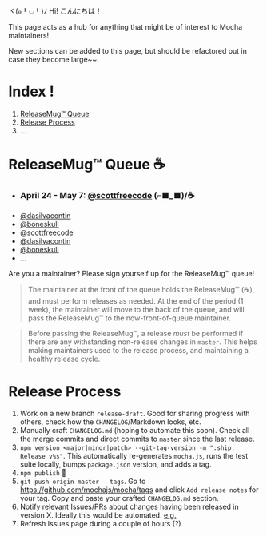 ヾ(๑╹◡╹)ﾉ Hi! こんにちは！

This page acts as a hub for anything that might be of interest to Mocha maintainers!

New sections can be added to this page, but should be refactored out in case they become large~~.

# Index !

1. [ReleaseMug™ Queue](https://github.com/mochajs/mocha/wiki/1.-Maintaining-Mocha-%E2%98%95%EF%B8%8F~~#releasemug-queue-%EF%B8%8F)
2. [Release Process](https://github.com/mochajs/mocha/wiki/1.-Maintaining-Mocha-☕️~~#release-process)
2. ...

# ReleaseMug™ Queue ☕️

- ### April 24 - May 7: [@scottfreecode] (⌐■_■)/☕️
- [@dasilvacontin] 
- [@boneskull]
- [@scottfreecode]
- [@dasilvacontin]
- [@boneskull]
- ...

Are you a maintainer? Please sign yourself up for the ReleaseMug™ queue!

> The maintainer at the front of the queue holds the ReleaseMug™ (☕️), and must perform releases as needed. At the end of the period (1 week), the maintainer will move to the back of the queue, and will pass the ReleaseMug™ to the now-front-of-queue maintainer.

> Before passing the ReleaseMug™, a release _must_ be performed if there are any withstanding non-release changes in `master`. This helps making maintainers used to the release process, and maintaining a healthy release cycle.

# Release Process

1. Work on a new branch `release-draft`. Good for sharing progress with others, check how the `CHANGELOG`/Markdown looks, etc.
2. Manually craft `CHANGELOG.md` (hoping to automate this soon). Check all the merge commits and direct commits to `master` since the last release.
3. `npm version <major|minor|patch> --git-tag-version -m ":ship: Release v%s"`. This automatically re-generates `mocha.js`, runs the test suite locally, bumps `package.json` version, and adds a tag.
4. `npm publish` 🙌 
5. `git push origin master --tags`. Go to https://github.com/mochajs/mocha/tags and click `Add release notes` for your tag. Copy and paste your crafted `CHANGELOG.md` section.
6. Notify relevant Issues/PRs about changes having been released in version X. Ideally this would be automated. [e.g.](https://github.com/mochajs/mocha/issues/2434#issuecomment-296592181)
7. Refresh Issues page during a couple of hours (?)

[@boneskull]: /boneskull/
[@dasilvacontin]: /dasilvacontin/
[@scottfreecode]: /scottfreecode/